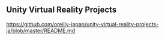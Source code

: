 ## Unity Virtual Reality Projects
https://github.com/oreilly-japan/unity-virtual-reality-projects-ja/blob/master/README.md
